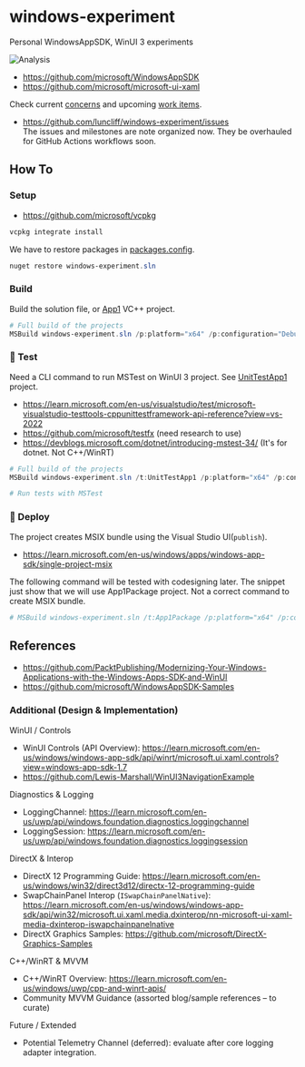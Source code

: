 # windows-experiment
Personal WindowsAppSDK, WinUI 3 experiments

![Analysis](https://github.com/luncliff/windows-experiment/actions/workflows/analysis.yml/badge.svg)

- https://github.com/microsoft/WindowsAppSDK
- https://github.com/microsoft/microsoft-ui-xaml

Check current [concerns](./developer-concerns.md) and upcoming [work items](./TODO.md).

- https://github.com/luncliff/windows-experiment/issues  
  The issues and milestones are note organized now. They be overhauled for GitHub Actions workflows soon.

## How To

### Setup

- https://github.com/microsoft/vcpkg

```ps1
vcpkg integrate install
```

We have to restore packages in [packages.config](./App1/packages.config).

```ps1
nuget restore windows-experiment.sln
```

### Build

Build the solution file, or [App1](./App1/App1.vcxproj) VC++ project.

```ps1
# Full build of the projects
MSBuild windows-experiment.sln /p:platform="x64" /p:configuration="Debug" /p:VcpkgEnableManifest=true /Verbosity:Detailed
```

### :construction: Test

Need a CLI command to run MSTest on WinUI 3 project. See [UnitTestApp1](./UnitTestApp1/UnitTestApp1.vcxproj) project.

- https://learn.microsoft.com/en-us/visualstudio/test/microsoft-visualstudio-testtools-cppunittestframework-api-reference?view=vs-2022
- https://github.com/microsoft/testfx (need research to use)
- https://devblogs.microsoft.com/dotnet/introducing-mstest-34/ (It's for dotnet. Not C++/WinRT)

```ps1
# Full build of the projects
MSBuild windows-experiment.sln /t:UnitTestApp1 /p:platform="x64" /p:configuration="Debug" /p:VcpkgEnableManifest=true /Verbosity:Minimal

# Run tests with MSTest

```

### :construction: Deploy

The project creates MSIX bundle using the Visual Studio UI(`publish`).

- https://learn.microsoft.com/en-us/windows/apps/windows-app-sdk/single-project-msix

The following command will be tested with codesigning later.
The snippet just show that we will use App1Package project. Not a correct command to create MSIX bundle.

```ps1
# MSBuild windows-experiment.sln /t:App1Package /p:platform="x64" /p:configuration="Debug" /Verbosity:Minimal
```

## References

- https://github.com/PacktPublishing/Modernizing-Your-Windows-Applications-with-the-Windows-Apps-SDK-and-WinUI
- https://github.com/microsoft/WindowsAppSDK-Samples

### Additional (Design & Implementation)

WinUI / Controls
- WinUI Controls (API Overview): https://learn.microsoft.com/en-us/windows/windows-app-sdk/api/winrt/microsoft.ui.xaml.controls?view=windows-app-sdk-1.7
- https://github.com/Lewis-Marshall/WinUI3NavigationExample

Diagnostics & Logging
- LoggingChannel: https://learn.microsoft.com/en-us/uwp/api/windows.foundation.diagnostics.loggingchannel
- LoggingSession: https://learn.microsoft.com/en-us/uwp/api/windows.foundation.diagnostics.loggingsession

DirectX & Interop
- DirectX 12 Programming Guide: https://learn.microsoft.com/en-us/windows/win32/direct3d12/directx-12-programming-guide
- SwapChainPanel Interop (`ISwapChainPanelNative`): https://learn.microsoft.com/en-us/windows/windows-app-sdk/api/win32/microsoft.ui.xaml.media.dxinterop/nn-microsoft-ui-xaml-media-dxinterop-iswapchainpanelnative
- DirectX Graphics Samples: https://github.com/microsoft/DirectX-Graphics-Samples

C++/WinRT & MVVM
- C++/WinRT Overview: https://learn.microsoft.com/en-us/windows/uwp/cpp-and-winrt-apis/
- Community MVVM Guidance (assorted blog/sample references – to curate)

Future / Extended
- Potential Telemetry Channel (deferred): evaluate after core logging adapter integration.
